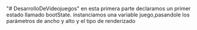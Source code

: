 "# DesarrolloDeVideojuegos" 
en esta primera parte declaramos un primer estado llamado bootState.
instanciamos una variable juego,pasandole los parámetros de ancho y alto y el tipo de renderizado
